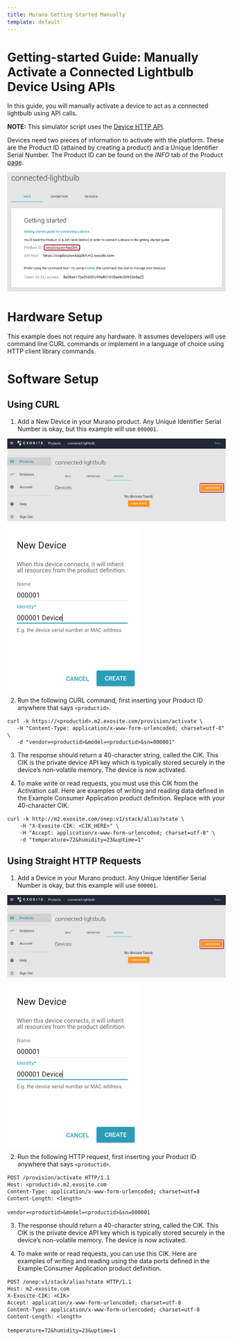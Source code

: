 ```yaml
---
title: Murano Getting Started Manually
template: default
---
```


# Getting-started Guide: Manually Activate a Connected Lightbulb Device Using APIs

In this guide, you will manually activate a device to act as a connected lightbulb using API calls. 

**NOTE:** This simulator script uses the [Device HTTP API](https://github.com/exosite/docs/blob/master/murano/products/device_api/http).

Devices need two pieces of information to activate with the platform. These are the Product ID (attained by creating a product) and a Unique Identifier Serial Number. The Product ID can be found on the *INFO* tab of the Product [page](https://www.exosite.io/business/products).

![image alt text](manual_0.png)

# Hardware Setup

This example does not require any hardware. It assumes developers will use command line CURL commands or implement in a language of choice using HTTP client library commands.

# Software Setup

## Using CURL

1. Add a New Device in your Murano product. Any Unique Identifier Serial Number is okay, but this example will use `000001`.

  ![image alt text](manual_1.png)

  ![image alt text](manual_2.png)

2. Run the following CURL command, first inserting your Product ID anywhere that says `<productid>`.

  ```
  curl -k https://<productid>.m2.exosite.com/provision/activate \
     -H "Content-Type: application/x-www-form-urlencoded; charset=utf-8" \
     -d "vendor=<productid>&model=<productid>&sn=000001"

  ```

3. The response should return a 40-character string, called the CIK. This CIK is the private device API key which is typically stored securely in the device’s non-volatile memory. The device is now activated.

4. To make write or read requests, you must use this CIK from the Activation call. Here are examples of writing and reading data defined in the Example Consumer Application product definition. Replace with your 40-character CIK.


  ```
  curl -k http://m2.exosite.com/onep:v1/stack/alias?state \
      -H "X-Exosite-CIK: <CIK_HERE>" \
      -H "Accept: application/x-www-form-urlencoded; charset=utf-8" \
      -d "temperature=72&humidity=23&uptime=1"

  ```


## Using Straight HTTP Requests

1. Add a Device in your Murano product. Any Unique Identifier Serial Number is okay, but this example will use `000001`.

  ![image alt text](manual_3.png)

  ![image alt text](manual_4.png)

2. Run the following HTTP request, first inserting your Product ID anywhere that says `<productid>`.

  ```
  POST /provision/activate HTTP/1.1
  Host: <productid>.m2.exosite.com
  Content-Type: application/x-www-form-urlencoded; charset=utf=8
  Content-Length: <length>

  vendor=<productid>&model=<productid>&sn=000001
  ```

3. The response should return a 40-character string, called the CIK. This CIK is the private device API key which is typically stored securely in the device’s non-volatile memory. The device is now activated.

4. To make write or read requests, you can use this CIK. Here are examples of writing and reading using the data ports defined in the Example Consumer Application product definition.

  ```
  POST /onep:v1/stack/alias?state HTTP/1.1
  Host: m2.exosite.com
  X-Exosite-CIK: <CIK>
  Accept: application/x-www-form-urlencoded; charset=utf-8
  Content-Type: application/x-www-form-urlencoded; charset=utf-8
  Content-Length: <length>

  temperature=72&humidity=23&uptime=1

  ```
